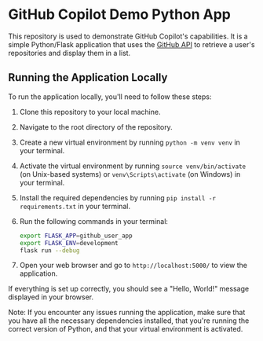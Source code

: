 # GitHub Copilot Demo Python App

This repository is used to demonstrate GitHub Copilot's capabilities. It is a
simple Python/Flask application that uses the
[GitHub API](https://docs.github.com/en/rest) to retrieve a user's repositories
and display them in a list.

## Running the Application Locally

To run the application locally, you'll need to follow these steps:

1. Clone this repository to your local machine.
2. Navigate to the root directory of the repository.
3. Create a new virtual environment by running `python -m venv venv` in your
   terminal.
4. Activate the virtual environment by running `source venv/bin/activate` (on
   Unix-based systems) or `venv\Scripts\activate` (on Windows) in your terminal.
5. Install the required dependencies by running
   `pip install -r requirements.txt` in your terminal.
6. Run the following commands in your terminal:

   ```bash
   export FLASK_APP=github_user_app
   export FLASK_ENV=development
   flask run --debug
   ```

7. Open your web browser and go to `http://localhost:5000/` to view the
   application.

If everything is set up correctly, you should see a "Hello, World!" message
displayed in your browser.

Note: If you encounter any issues running the application, make sure that you
have all the necessary dependencies installed, that you're running the correct
version of Python, and that your virtual environment is activated.
